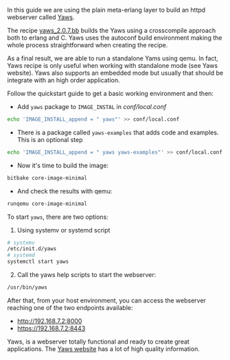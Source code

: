 In this guide we are using the plain meta-erlang layer to build an httpd webserver called [Yaws](http://yaws.hyber.org/).

The recipe [yaws_2.0.7.bb](https://github.com/joaohf/meta-erlang/blob/master/recipes-httpd/yaws/yaws_2.0.7.bb) builds the Yaws using a crosscompile approach both to erlang and C. Yaws uses the autoconf build environment making the whole process straightforward when creating the recipe.

As a final result, we are able to run a standalone Yams using qemu. In fact, Yaws recipe is only useful when working with standalone mode (see Yaws website). Yaws also supports an embedded mode but usually that should be integrate with an high order application.

Follow the quickstart guide to get a basic working environment and then:

 * Add `yaws` package to `IMAGE_INSTAL` in _conf/local.conf_
```bash
echo 'IMAGE_INSTALL_append = " yaws"' >> conf/local.conf
```
 * There is a package called `yaws-examples` that adds code and examples. This is an optional step
```bash
echo 'IMAGE_INSTALL_append = " yaws yaws-examples"' >> conf/local.conf
```
 * Now it's time to build the image:
```bash
bitbake core-image-minimal
```
 * And check the results with qemu:
```bash
runqemu core-image-minimal
```

To start `yaws`, there are two options:

1. Using systemv or systemd script
```bash
# systemv
/etc/init.d/yaws
# systemd
systemctl start yaws
```
2. Call the yaws help scripts to start the webserver:
```bash
/usr/bin/yaws
```

After that, from your host environment, you can access the webserver reaching one of the two endpoints available:

* http://192.168.7.2:8000
* https://192.168.7.2:8443

Yaws, is a webserver totally functional and ready to create great applications. The [Yaws website](http://yaws.hyber.org/) has a lot of high quality information.